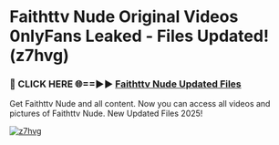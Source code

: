 # Faithttv Nude Original Videos 0nlyFans Leaked - Files Updated! (z7hvg)

<h3>🔴 CLICK HERE 🌐==►► <a href="https://tinyurl.com/5h6xmrr3" rel="nofollow">Faithttv Nude Updated Files</a></h3>

Get Faithttv Nude and all content. Now you can access all videos and pictures of Faithttv Nude. New Updated Files 2025!

[![z7hvg](https://i.imgur.com/KVD873Z.gif)](https://tinyurl.com/5h6xmrr3)
